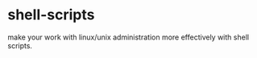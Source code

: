 # shell-scripts
make your work with linux/unix administration more effectively with shell scripts. 
